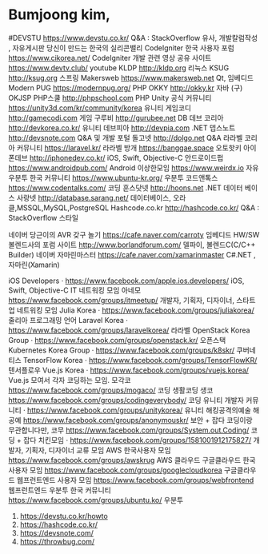 # Bumjoong kim,
#DEVSTU	https://www.devstu.co.kr/	Q&A : StackOverflow 유사, 개발칼럼작성 , 자유게시판	당신이 만드는 한국의 실리콘밸리
CodeIgniter 한국 사용자 포럼 https://www.cikorea.net/	CodeIgniter
개발 관련 영상 공유 사이트	https://www.devtv.club/	youtube
KLDP	http://kldp.org	리눅스
KSUG	http://ksug.org	스프링
Makersweb	https://www.makersweb.net	Qt, 임베디드
Modern PUG	https://modernpug.org/	PHP
OKKY	http://okky.kr	자바	(구) OKJSP
PHP스쿨	http://phpschool.com	PHP
Unity 공식 커뮤니티	https://unity3d.com/kr/community/korea	유니티
게임코디	http://gamecodi.com	게임
구루비	http://gurubee.net	DB
데브 코리아	http://devkorea.co.kr/	유니티
데브피아	http://devpia.com	.NET
뎁스노트	http://devsnote.com	Q&A 및 개발 포털
돌고넷	http://dolgo.net	Q&A
라라벨 코리아 커뮤니티	https://laravel.kr/	라라벨
방개	https://banggae.space	오토핫키
아이폰데브	http://iphonedev.co.kr/	iOS, Swift, Objective-C
안드로이드펍	https://www.androidpub.com/	Android
이상한모임	https://www.weirdx.io	자유
우분투 한국 커뮤니티	https://www.ubuntu-kr.org/	우분투
코드앤톡스	https://www.codentalks.com/	코딩
훈스닷넷	http://hoons.net	.NET
데이터 베이스 사랑넷	http://database.sarang.net/	데이터베이스, 오라클,MSSQL,MySQL,PostgreSQL
Hashcode.co.kr	http://hashcode.co.kr/	Q&A : StackOverflow 스타일

네이버 당근이의 AVR 갖구 놀기     https://cafe.naver.com/carroty                             임베디드 HW/SW 
볼렌드사의 포럼 사이트                  http://www.borlandforum.com/                            델파이, 볼렌드C(C/C++ Builder)
네이버 자마린마스터                        https://cafe.naver.com/xamarinmaster             C#.NET  , 자마린(Xamarin)

iOS Developers	·	https://www.facebook.com/apple.ios.developers/	iOS, Swift, Objective-C
IT 네트워킹 모임	아네모	https://www.facebook.com/groups/itmeetup/	개발자, 기획자, 디자이너, 스타트업 네트워킹 모임
Julia Korea	·	https://www.facebook.com/groups/juliakorea/	줄리아 프로그래밍 언어
Laravel Korea	·	https://www.facebook.com/groups/laravelkorea/	라라벨
OpenStack Korea Group	·	https://www.facebook.com/groups/openstack.kr/	오픈스택
Kubernetes Korea Group	·	https://www.facebook.com/groups/k8skr/	쿠버네티스
TensorFlow Korea	·	https://www.facebook.com/groups/TensorFlowKR/	텐서플로우
Vue.js Korea	·	https://www.facebook.com/groups/vuejs.korea/	Vue.js
모여서 각자 코딩하는 모임.	모각코	https://www.facebook.com/groups/mogaco/	코딩
생활코딩	생코	https://www.facebook.com/groups/codingeverybody/	코딩
유니티 개발자 커뮤니티	·	https://www.facebook.com/groups/unitykorea/	유니티
해킹공격의예술	해공예	https://www.facebook.com/groups/anonymouskr/	보안 + 잡다
코딩이랑 무관합니다만,	코무	https://www.facebook.com/groups/System.out.Coding/	코딩 + 잡다
치킨모임	·	https://www.facebook.com/groups/1581001912175827/	개발자, 기획자, 디자이너 교류 모임
AWS 한국사용자 모임                     https://www.facebook.com/groups/awskrug AWS 클라우드
구글클라우드 한국사용자 모임       https://www.facebook.com/groups/googlecloudkorea    구글클라우드
웹프런트엔드 사용자 모임              https://www.facebook.com/groups/webfrontend              웹프런트엔드 
우분투 한국 커뮤니티                      https://www.facebook.com/groups/ubuntu.ko/                우분투
1.  https://devstu.co.kr/howto 
2. https://hashcode.co.kr/ 
3. https://devsnote.com/
4. https://throwbug.com/  
